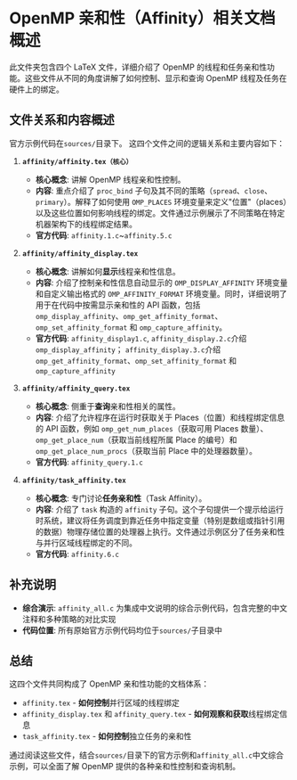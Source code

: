 # OpenMP 亲和性（Affinity）相关文档概述

此文件夹包含四个 LaTeX 文件，详细介绍了 OpenMP 的线程和任务亲和性功能。这些文件从不同的角度讲解了如何控制、显示和查询 OpenMP 线程及任务在硬件上的绑定。

## 文件关系和内容概述
官方示例代码在`sources/`目录下。
这四个文件之间的逻辑关系和主要内容如下：

1.  **`affinity/affinity.tex（核心）`**
    *   **核心概念**: 讲解 OpenMP 线程亲和性控制。
    *   **内容**: 重点介绍了 `proc_bind` 子句及其不同的策略（`spread`、`close`、`primary`）。解释了如何使用 `OMP_PLACES` 环境变量来定义"位置"（places）以及这些位置如何影响线程的绑定。文件通过示例展示了不同策略在特定机器架构下的线程绑定结果。
    *   **官方代码**: `affinity.1.c`~`affinity.5.c`

2.  **`affinity/affinity_display.tex`**
    *   **核心概念**: 讲解如何**显示**线程亲和性信息。
    *   **内容**: 介绍了控制亲和性信息自动显示的 `OMP_DISPLAY_AFFINITY` 环境变量和自定义输出格式的 `OMP_AFFINITY_FORMAT` 环境变量。同时，详细说明了用于在代码中按需显示亲和性的 API 函数，包括 `omp_display_affinity`、`omp_get_affinity_format`、`omp_set_affinity_format` 和 `omp_capture_affinity`。
    *   **官方代码**: `affinity_display1.c`, `affinity_display.2.c`介绍`omp_display_affinity`；
    `affinity_display.3.c`介绍`omp_get_affinity_format`、`omp_set_affinity_format` 和 `omp_capture_affinity`

3.  **`affinity/affinity_query.tex`**
    *   **核心概念**: 侧重于**查询**亲和性相关的属性。
    *   **内容**: 介绍了允许程序在运行时获取关于 Places（位置）和线程绑定信息的 API 函数，例如 `omp_get_num_places`（获取可用 Places 数量）、`omp_get_place_num`（获取当前线程所属 Place 的编号）和 `omp_get_place_num_procs`（获取当前 Place 中的处理器数量）。
    *   **官方代码**: `affinity_query.1.c`

4.  **`affinity/task_affinity.tex`**
    *   **核心概念**: 专门讨论**任务亲和性**（Task Affinity）。
    *   **内容**: 介绍了 `task` 构造的 `affinity` 子句。这个子句提供一个提示给运行时系统，建议将任务调度到靠近任务中指定变量（特别是数组或指针引用的数据）物理存储位置的处理器上执行。文件通过示例区分了任务亲和性与并行区域线程绑定的不同。
    *   **官方代码**: `affinity.6.c`

## 补充说明
- **综合演示**: `affinity_all.c` 为集成中文说明的综合示例代码，包含完整的中文注释和多种策略的对比实现
- **代码位置**: 所有原始官方示例代码均位于`sources/`子目录中

## 总结

这四个文件共同构成了 OpenMP 亲和性功能的文档体系：

*   `affinity.tex` - **如何控制**并行区域的线程绑定
*   `affinity_display.tex` 和 `affinity_query.tex` - **如何观察和获取**线程绑定信息
*   `task_affinity.tex` - **如何控制**独立任务的亲和性

通过阅读这些文件，结合`sources/`目录下的官方示例和`affinity_all.c`中文综合示例，可以全面了解 OpenMP 提供的各种亲和性控制和查询机制。